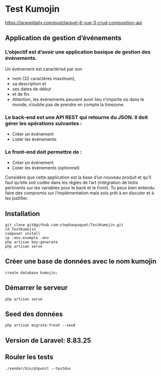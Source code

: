 # Test Kumojin
https://laraveldaily.com/post/laravel-8-vue-3-crud-composition-api

## Application de gestion d’événements

### L’objectif est d’avoir une application basique de gestion des événements.

Un événement est caractérisé par son 
- nom (32 caractères maximum), 
- sa description et 
- ses dates de début 
- et de fin.
- Attention, les événements peuvent avoir lieu n’importe où dans le monde, n’oublie pas de prendre en compte la timezone.

### Le back-end est une API REST qui retourne du JSON. Il doit gérer les opérations suivantes :

- Créer un événement
- Lister les événements

### Le front-end doit permettre de :
- Créer un événement
- Lister les événements (optionnel)


Considère que cette application est la base d’un nouveau produit et qu’il faut qu’elle soit codée dans les règles de l’art
(intégration de tests pertinents sur les variables pour le back et le front). 
Tu peux bien entendu faire des compromis sur l’implémentation mais sois prêt à en discuter et à les justifier.


## Installation
```
git clone git@github.com:stephanpaquet/TestKumojin.git
cd TestKumojin
composer install
cp .env.example .env
php artisan key:generate
php artisan serve 
```

## Créer une base de données avec le nom kumojin
```
create database kumojin;
```

## Démarrer le serveur
```
php artisan serve
```

## Seed des données
```
php artisan migrate:fresh --seed
```

## Version de Laravel: 8.83.25

## Rouler les tests
```
./vendor/bin/phpunit --testdox
```

